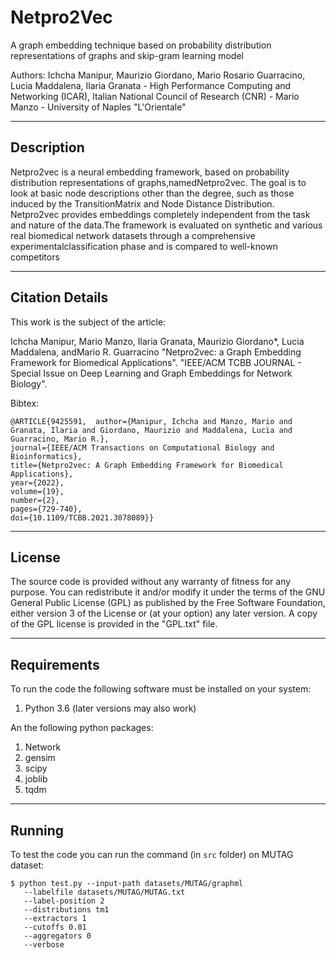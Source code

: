 # Netpro2Vec
A graph embedding technique based on probability distribution representations of graphs and skip-gram learning model

Authors: Ichcha Manipur, Maurizio Giordano, Mario Rosario Guarracino, Lucia Maddalena, Ilaria Granata - 
High Performance Computing and Networking (ICAR), Italian National Council of Research (CNR) - 
Mario Manzo - University of Naples "L'Orientale"

----------------------
Description
----------------------

Netpro2vec is a neural embedding framework, based on probability distribution representations of graphs,namedNetpro2vec. The goal is to look at basic node descriptions other than the degree, such as those induced by the TransitionMatrix and Node Distance Distribution. Netpro2vec provides embeddings completely independent from the task and nature of the data.The framework is evaluated on synthetic and various real biomedical network datasets through a comprehensive experimentalclassification phase and is compared to well-known competitors

----------------------
Citation Details
----------------------
  
This work is the subject of the article:

Ichcha Manipur, Mario Manzo, Ilaria Granata, Maurizio Giordano*, Lucia Maddalena, andMario R. Guarracino
"Netpro2vec: a Graph Embedding Framework for Biomedical Applications".
"IEEE/ACM TCBB JOURNAL - Special Issue on Deep Learning and Graph Embeddings for Network Biology".
 
Bibtex:

```
@ARTICLE{9425591,  author={Manipur, Ichcha and Manzo, Mario and Granata, Ilaria and Giordano, Maurizio and Maddalena, Lucia and Guarracino, Mario R.},  
journal={IEEE/ACM Transactions on Computational Biology and Bioinformatics},   
title={Netpro2vec: A Graph Embedding Framework for Biomedical Applications},   
year={2022},  
volume={19},  
number={2},  
pages={729-740},  
doi={10.1109/TCBB.2021.3078089}}
```

----------------------
License
----------------------
  
The source code is provided without any warranty of fitness for any purpose.
You can redistribute it and/or modify it under the terms of the
GNU General Public License (GPL) as published by the Free Software Foundation,
either version 3 of the License or (at your option) any later version.
A copy of the GPL license is provided in the "GPL.txt" file.

----------------------
Requirements
----------------------

To run the code the following software must be installed on your system:

1. Python 3.6 (later versions may also work)

An the following python packages:

1. Network
2. gensim
5. scipy
6. joblib
7. tqdm

----------------------
Running
----------------------

To test the code you can run the command (in <code>src</code> folder) on MUTAG dataset:
```
$ python test.py --input-path datasets/MUTAG/graphml 
   --labelfile datasets/MUTAG/MUTAG.txt 
   --label-position 2
   --distributions tm1 
   --extractors 1 
   --cutoffs 0.01 
   --aggregators 0 
   --verbose
```
